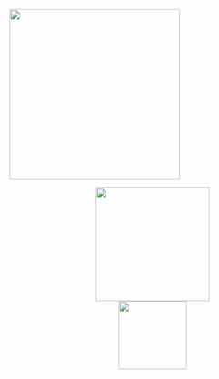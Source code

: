 <p align="left">
    <a href="https://www.codewars.com/users/zkryaev">
      <img src="https://github.r2v.ch/codewars?user=zkryaev&theme=gradient&hide_clan=true" style="width: 300px; height: auto;" />
    </a>
</p>


<div id="header" align="center">
  <img src="https://media.giphy.com/media/WodOtJNNNQEXRSSXp2/giphy.gif" width="200"/>
</div>

<div id="header" align="center">
  <a href="https://t.me/zkryaev">
  <img src="https://img.shields.io/badge/Telegram-2CA5E0?style=for-the-badge&logo=telegram&logoColor=white" width="120"/>
  </a>
</div>

<br>
